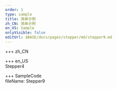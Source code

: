 ```yaml
---   
order: 1  
type: sample  
title: 简单示例   
zh_CN: 简单示例   
en_US: Sample
onlyVisible: false
editUrl: $BASE/docs/pages/stepper/md/stepper9.md
---      
```


+++ zh_CN   


+++ en_US   
Stepper4

+++ SampleCode  
fileName: Stepper9
